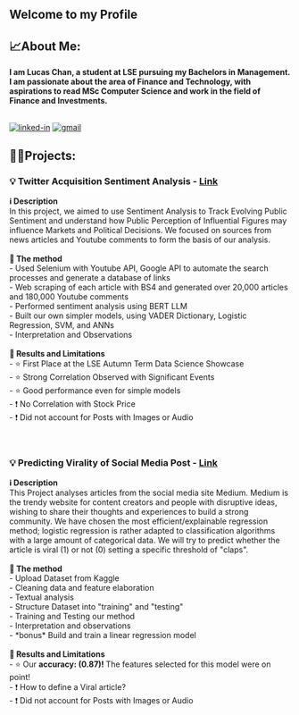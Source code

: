<h2>Welcome to my Profile</h2>
<h2>📈About Me:</h2>
<b>I am Lucas Chan, a student at LSE pursuing my Bachelors in Management. I am passionate about the area of Finance and Technology, with aspirations to read MSc Computer Science and work in the field of Finance and Investments.</b>
<br>
<br>

[![linked-in](https://img.shields.io/badge/Linked_In-0077B5?style=for-the-badge&logo=LinkedIn&logoColor=white)](https://www.linkedin.com/in/lucas-c-a8113b175/)
[![gmail](https://img.shields.io/badge/Gmail-D14836?style=for-the-badge&logo=Gmail&logoColor=white)](mailto:chanlucas555@gmail.com)
<h2>👨‍💻Projects:</h2>
<h3>💡 Twitter Acquisition Sentiment Analysis - 
<a href="https://github.com/adamzbikowski/Twitter-Acquisition-Sentiment-Analysis">Link</a></h3>
<b>ℹ️ Description</b>
<br>In this project, we aimed to use Sentiment Analysis to Track Evolving Public Sentiment and understand how Public Perception of Influential Figures may influence Markets and Political Decisions. We focused on sources from news articles and Youtube comments to form the basis of our analysis.
<br>
  <br> <b>📗 The method </b>
<br> - Used Selenium with Youtube API, Google API to automate the search processes and generate a database of links
<br> - Web scraping of each article with BS4 and generated over 20,000 articles and 180,000 Youtube comments
<br> - Performed sentiment analysis using BERT LLM
<br> - Built our own simpler models, using VADER Dictionary, Logistic Regression, SVM, and ANNs
<br> - Interpretation and Observations
<br>
  <br> <b>🥇 Results and Limitations</b>
<br> - ⭐ First Place at the LSE Autumn Term Data Science Showcase
<br> - ⭐ Strong Correlation Observed with Significant Events​
<br> - ⭐ Good performance even for simple models​
<br> - ❗ No Correlation with Stock Price
<br> - ❗ Did not account for Posts with Images or Audio













<br>
<br>
<br>
<h3>💡 Predicting Virality of Social Media Post - 
<a href="https://github.com/lucas120301/lucas120301.github.io/blob/main/Final%20Project%20-%20Business%20Analytics%20Using%20Python.py">Link</a></h3>
<b>ℹ️ Description</b>
  <br>This Project analyses articles from the social media site Medium. Medium is the trendy website for content creators and people with disruptive ideas, wishing to share their thoughts and experiences to build a strong community. We have chosen the most efficient/explainable regression method; logistic regression is rather adapted to classification algorithms with a large amount of categorical data. We will try to predict whether the article is viral (1) or not (0) setting a specific threshold of "claps".
  <br>
  <br> <b>📗 The method </b>
<br> - Upload Dataset from Kaggle
<br> - Cleaning data and feature elaboration
<br> - Textual analysis
<br> - Structure Dataset into "training" and "testing"
<br> - Training and Testing our method
<br> - Interpretation and observations
<br> - *bonus* Build and train a linear regression model
  <br>
  <br> <b>🥇 Results and Limitations</b>
<br> - ⭐ Our <b> accuracy: (0.87)! </b> The features selected for this model were on point!
<br> - ❗ How to define a Viral article?
<br> - ❗ Did not account for Posts with Images or Audio

<!--
**lucas120301/lucas120301** is a ✨ _special_ ✨ repository because its `README.md` (this file) appears on your GitHub profile.

Here are some ideas to get you started:

- 🔭 I’m currently working on ...
- 🌱 I’m currently learning ...
- 👯 I’m looking to collaborate on ...
- 🤔 I’m looking for help with ...
- 💬 Ask me about ...
- 📫 How to reach me: ...
- 😄 Pronouns: ...
- ⚡ Fun fact: ...
-->
